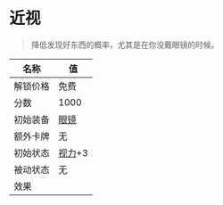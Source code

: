 # 近视  
> 降低发现好东西的概率，尤其是在你没戴眼镜的时候。  
  
名称  |  值  
----  |  ----  
解锁价格  |  免费  
分数  |  1000  
初始装备  |  [眼镜](Glasses.md)  
额外卡牌  |  无  
初始状态  |  [视力](Myopia.md)+3  
被动状态  |  无  
效果  |    

